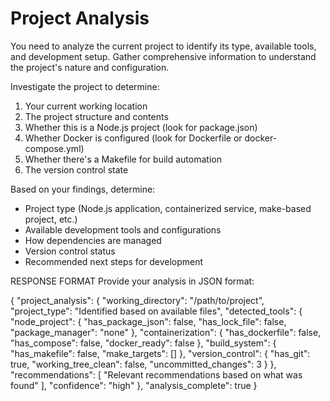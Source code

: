 # Project Analysis

You need to analyze the current project to identify its type, available tools, and development setup. Gather comprehensive information to understand the project's nature and configuration.

Investigate the project to determine:

1. Your current working location
2. The project structure and contents
3. Whether this is a Node.js project (look for package.json)
4. Whether Docker is configured (look for Dockerfile or docker-compose.yml)
5. Whether there's a Makefile for build automation
6. The version control state

Based on your findings, determine:
- Project type (Node.js application, containerized service, make-based project, etc.)
- Available development tools and configurations
- How dependencies are managed
- Version control status
- Recommended next steps for development

RESPONSE FORMAT
Provide your analysis in JSON format:

<json>
{
  "project_analysis": {
    "working_directory": "/path/to/project",
    "project_type": "Identified based on available files",
    "detected_tools": {
      "node_project": {
        "has_package_json": false,
        "has_lock_file": false,
        "package_manager": "none"
      },
      "containerization": {
        "has_dockerfile": false,
        "has_compose": false,
        "docker_ready": false
      },
      "build_system": {
        "has_makefile": false,
        "make_targets": []
      },
      "version_control": {
        "has_git": true,
        "working_tree_clean": false,
        "uncommitted_changes": 3
      }
    },
    "recommendations": [
      "Relevant recommendations based on what was found"
    ],
    "confidence": "high"
  },
  "analysis_complete": true
}
</json>
